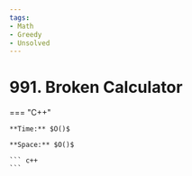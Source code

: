 ```yaml
---
tags:
- Math
- Greedy
- Unsolved
---
```



# 991. Broken Calculator

=== "C++"

    **Time:** $O()$

    **Space:** $O()$

    ``` c++
    ```